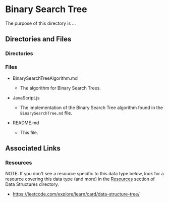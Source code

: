 # Binary Search Tree

The purpose of this directory is ...

## Directories and Files

### Directories

### Files

- BinarySearchTreeAlgorithm.md

  - The algorithm for Binary Search Trees.

- JavaScript.js

  - The implementation of the Binary Search Tree algorithm found in the `BinarySearchTree.md` file.

- README.md
  - This file.

## Associated Links

### Resources

NOTE: If you don't see a resource specific to this data type below, look for a resource covering this data type (and more) in the [Resources](https://github.com/JamieBort/LearningDirectory/tree/master/AlgorithmsDataStructuresAndBigONotation/DataStructures#resources) section of Data Structures directory.

- https://leetcode.com/explore/learn/card/data-structure-tree/
